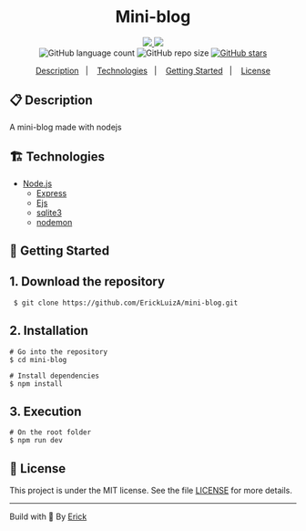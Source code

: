 <h1 align="center"> Mini-blog </h1>

<p align="center">
  <a href="https://github.com/ErickLuizA/mini-blog/graphs/commit-activity" alt="Maintenance">
    <img src="https://img.shields.io/badge/Maintained%3F-yes-1EAE72.svg" />
  </a>

  <a href="./LICENSE" alt="License: MIT">
    <img src="https://img.shields.io/badge/License-MIT-1EAE72.svg" />
  </a>

<br/>

<img alt="GitHub language count" src="https://img.shields.io/github/languages/count/ErickLuizA/mini-blog?color=blue">

<img alt="GitHub repo size" src="https://img.shields.io/github/repo-size/ErickLuizA/mini-blog">

<a href="https://github.com/ErickLuizA/mini-blog/stargazers">
  <img alt="GitHub stars" src="https://img.shields.io/github/stars/ErickLuizA/mini-blog?style=social">
</a>


<p align="center">
  <a href="#clipboard-description">Description</a>&nbsp;&nbsp;&nbsp;|&nbsp;&nbsp;&nbsp;
  <a href="#building_construction-technologies">Technologies</a>&nbsp;&nbsp;&nbsp;|&nbsp;&nbsp;&nbsp;
  <a href="#rocket-getting-started">Getting Started</a>&nbsp;&nbsp;&nbsp;|&nbsp;&nbsp;&nbsp;
  <a href="#memo-license">License</a>
</p>

## :clipboard: Description
A mini-blog made with nodejs



## :building_construction: Technologies
- [Node.js](https://nodejs.org/en/)
  - [Express](https://expressjs.com)
  - [Ejs](https://ejs.co/)
  - [sqlite3](https://www.sqlite.org/index.html)
  - [nodemon](https://www.npmjs.com/package/nodemon)

## :rocket: Getting Started

## 1. Download the repository

```shell
 $ git clone https://github.com/ErickLuizA/mini-blog.git
```

## 2. Installation

``` shell
# Go into the repository
$ cd mini-blog

# Install dependencies
$ npm install
```

## 3. Execution

```shell
# On the root folder
$ npm run dev
```


## :memo: License

This project is under the MIT license. See the file [LICENSE](LICENSE) for more details.

---

Build with 💙 By [Erick](https://www.linkedin.com/in/erick-luiz-47151a1a4/)




